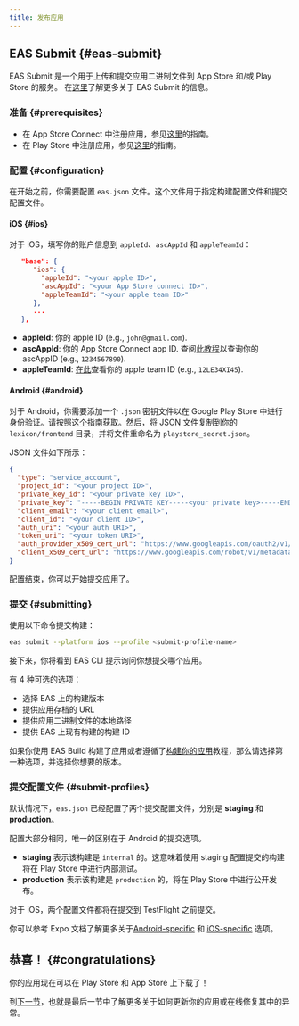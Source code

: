 ```yaml
---
title: 发布应用
---
```


## EAS Submit {#eas-submit}

EAS Submit 是一个用于上传和提交应用二进制文件到 App Store 和/或 Play Store 的服务。
在[这里](https://docs.expo.dev/submit/introduction/)了解更多关于 EAS Submit 的信息。

### 准备 {#prerequisites}

- 在 App Store Connect 中注册应用，参见[这里](../app-store#register-a-new-bundle-id)的指南。
- 在 Play Store 中注册应用，参见[这里](../play-store)的指南。

### 配置 {#configuration}

在开始之前，你需要配置 `eas.json` 文件。这个文件用于指定构建配置文件和提交配置文件。

#### iOS {#ios}

对于 iOS，填写你的账户信息到 `appleId`、`ascAppId` 和 `appleTeamId`：

```json
   "base": {
      "ios": {
        "appleId": "<your apple ID>",
        "ascAppId": "<your App Store connect ID>",
        "appleTeamId": "<your apple team ID>"
      },
      ...
   },
```

- **appleId**: 你的 apple ID (e.g., `john@gmail.com`).
- **ascAppId**: 你的 App Store Connect app ID. 查阅[此教程](https://github.com/expo/fyi/blob/main/asc-app-id.md)以查询你的 ascAppID  (e.g., `1234567890`).
- **appleTeamId**: [在此](https://developer.apple.com/account/)查看你的 apple team ID (e.g., `12LE34XI45`).

#### Android {#android}

对于 Android，你需要添加一个 `.json` 密钥文件以在 Google Play Store 中进行身份验证。请按照[这个指南](https://github.com/expo/fyi/blob/main/creating-google-service-account.md)获取。然后，将 JSON 文件复制到你的 `lexicon/frontend` 目录，并将文件重命名为 `playstore_secret.json`。

JSON 文件如下所示：

```json
{
  "type": "service_account",
  "project_id": "<your project ID>",
  "private_key_id": "<your private key ID>",
  "private_key": "-----BEGIN PRIVATE KEY-----<your private key>-----END PRIVATE KEY-----\n",
  "client_email": "<your client email>",
  "client_id": "<your client ID>",
  "auth_uri": "<your auth URI>",
  "token_uri": "<your token URI>",
  "auth_provider_x509_cert_url": "https://www.googleapis.com/oauth2/v1/certs",
  "client_x509_cert_url": "https://www.googleapis.com/robot/v1/metadata/x509/lexicon%40api.iam.gserviceaccount.com"
}
```

配置结束，你可以开始提交应用了。

### 提交 {#submitting}

使用以下命令提交构建：

```bash
eas submit --platform ios --profile <submit-profile-name>
```

接下来，你将看到 EAS CLI 提示询问你想提交哪个应用。

有 4 种可选的选项：

- 选择 EAS 上的构建版本
- 提供应用存档的 URL
- 提供应用二进制文件的本地路径
- 提供 EAS 上现有构建的构建 ID

如果你使用 EAS Build 构建了应用或者遵循了[构建你的应用](building)教程，那么请选择第一种选项，并选择你想要的版本。

### 提交配置文件 {#submit-profiles}

默认情况下，`eas.json` 已经配置了两个提交配置文件，分别是 **staging** 和 **production**。

配置大部分相同，唯一的区别在于 Android 的提交选项。

- **staging** 表示该构建是 `internal` 的。这意味着使用 staging 配置提交的构建将在 Play Store 中进行内部测试。
- **production** 表示该构建是 `production` 的，将在 Play Store 中进行公开发布。

对于 iOS，两个配置文件都将在提交到 TestFlight 之前提交。

你可以参考 Expo 文档了解更多关于[Android-specific](https://docs.expo.dev/submit/eas-json/#android-specific-options) 和 [iOS-specific](https://docs.expo.dev/submit/eas-json/#ios-specific-options) 选项。

## 恭喜！ {#congratulations}

你的应用现在可以在 Play Store 和 App Store 上下载了！

到[下一节](updating)，也就是最后一节中了解更多关于如何更新你的应用或在线修复其中的异常。
